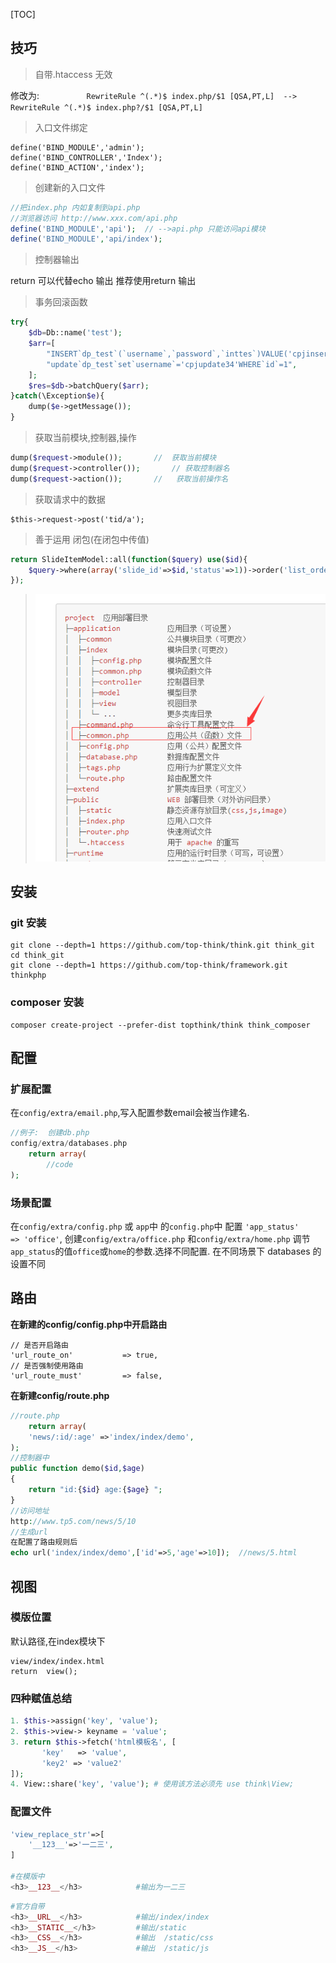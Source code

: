 [TOC]

## 技巧
>自带.htaccess  无效

修改为: `			RewriteRule ^(.*)$ index.php/$1 [QSA,PT,L]  -->  RewriteRule ^(.*)$ index.php?/$1 [QSA,PT,L]`

>入口文件绑定
```
define('BIND_MODULE','admin');	
define('BIND_CONTROLLER','Index');
define('BIND_ACTION','index');
```

>创建新的入口文件
```php
//把index.php 内如复制到api.php
//浏览器访问 http://www.xxx.com/api.php
define('BIND_MODULE','api');  // -->api.php 只能访问api模块
define('BIND_MODULE','api/index'); 
```

>控制器输出

return 可以代替echo 输出 推荐使用return 输出

>事务回滚函数
```php
try{
    $db=Db::name('test');
    $arr=[
        "INSERT`dp_test`(`username`,`password`,`inttes`)VALUE('cpjinsert','passwor','1123')",
        "update`dp_test`set`username`='cpjupdate34'WHERE`id`=1",
    ];
    $res=$db->batchQuery($arr);
}catch(\Exception$e){
    dump($e->getMessage());
}
```
>获取当前模块,控制器,操作
```php
dump($request->module());		//  获取当前模块
dump($request->controller());		// 获取控制器名
dump($request->action());		//   获取当前操作名
```

>获取请求中的数据
```
$this->request->post('tid/a');
```
>善于运用 闭包(在闭包中传值)
```php
return SlideItemModel::all(function($query) use($id){
    $query->where(array('slide_id'=>$id,'status'=>1))->order('list_order desc')->field('id,image');
});
```



>![配置目录格式](images/371400619-581858ef3ed37_articlex.png)




## 安装
### git 安装
```
git clone --depth=1 https://github.com/top-think/think.git think_git
cd think_git
git clone --depth=1 https://github.com/top-think/framework.git thinkphp 
```
### composer 安装
```
composer create-project --prefer-dist topthink/think think_composer
```

## 配置
### 扩展配置
在`config/extra/email.php`,写入配置参数email会被当作建名.
```php
//例子:  创建db.php
config/extra/databases.php
    return array(
        //code
);
```
### 场景配置
在`config/extra/config.php` 或 `app`中 的`config.php`中
配置  `'app_status'             => 'office'`,
创建`config/extra/office.php`   和`config/extra/home.php`
调节`app_status`的值`office`或`home`的参数.选择不同配置.
在不同场景下 databases 的设置不同

## 路由
**在新建的config/config.php中开启路由**
```
// 是否开启路由
'url_route_on'           => true,
// 是否强制使用路由
'url_route_must'         => false,
```

**在新建config/route.php**
```php
//route.php
    return array(
    'news/:id/:age' =>'index/index/demo',  
);
//控制器中
public function demo($id,$age)
{
    return "id:{$id} age:{$age} ";
}
//访问地址
http://www.tp5.com/news/5/10
//生成url
在配置了路由规则后
echo url('index/index/demo',['id'=>5,'age'=>10]);  //news/5.html
```
## 视图
### 模版位置
默认路径,在index模块下
```
view/index/index.html
return  view();
```
### 四种赋值总结
```php
1. $this->assign('key', 'value');
2. $this->view-> keyname = 'value';
3. return $this->fetch('html模板名', [
       'key'   => 'value',
       'key2' => 'value2'
]);
4. View::share('key', 'value'); # 使用该方法必须先 use think\View;
```

### 配置文件
```php
'view_replace_str'=>[
    '__123__'=>'一二三',
]

#在模版中
<h3>__123__</h3>  			#输出为一二三
```
```php
#官方自带
<h3>__URL__</h3>  			#输出/index/index
<h3>__STATIC__</h3> 	    #输出/static
<h3>__CSS__</h3>  			#输出  /static/css
<h3>__JS__</h3>  			#输出  /static/js
```

